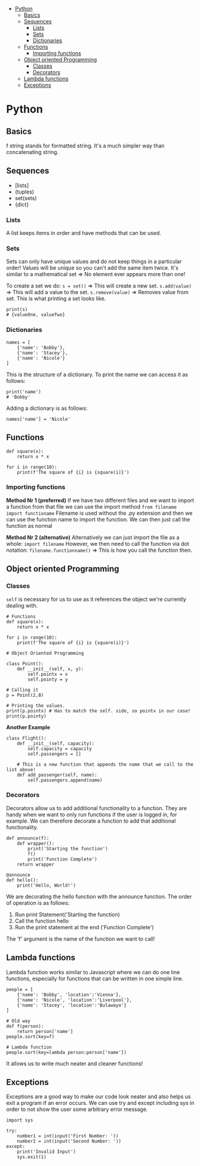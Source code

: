 - [Python](#python)
  - [Basics](#basics)
  - [Sequences](#sequences)
    - [Lists](#lists)
    - [Sets](#sets)
    - [Dictionaries](#dictionaries)
  - [Functions](#functions)
    - [Importing functions](#importing-functions)
  - [Object oriented Programming](#object-oriented-programming)
    - [Classes](#classes)
    - [Decorators](#decorators)
  - [Lambda functions](#lambda-functions)
  - [Exceptions](#exceptions)

# Python
## Basics
f string stands for formatted string.
It's a much simpler way than concatenating string.

## Sequences
- [lists]
- (tuples)
- set(sets)
- {dict}

### Lists
A list keeps items in order and have methods that can be used.

### Sets
Sets can only have unique values and do not keep things in a particular order! Values will be unique so you can't add the same item twice.
It's similar to a mathematical set => No element ever appears more than one!

To create a set we do:
`s = set()` => This will create a new set. 
`s.add(value)` => This will add a value to the set.
`s.remove(value)` => Removes value from set.
This is what printing a set looks like.
```
print(s)
# {valueOne, valueTwo}
``` 

### Dictionaries
```
names = [
    {'name': 'Bobby'},
    {'name': 'Stacey'},
    {'name': 'Nicole'}
]
```
This is the structure of a dictionary. 
To print the name we can access it as follows:
```
print('name')
# 'Bobby'
```

Adding a dictionary is as follows:
```
names['name'] = 'Nicole'
```

## Functions
```
def square(x):
    return x * x

for i in range(10):
    print(f'The square of {i} is {square(i)}')
```

### Importing functions
**Method Nr 1 (preferred)**
If we have two different files and we want to import a function from that file we can use the import method
`from filename import functioname`
Filename is used without the .py extension and then we can use the function name to import the function.
We can then just call the function as normal 

**Method Nr 2 (alternative)**
Alternatively we can just import the file as a whole:
`import filename`
However, we then need to call the function via dot notation:
`filename.functionname()` => This is how you call the function then. 

## Object oriented Programming
### Classes
`self` is necessary for us to use as it references the object we're currently dealing with.

```
# Functions
def square(x):
    return x * x

for i in range(10):
    print(f'The square of {i} is {square(i)}')

# Object Oriented Programming

class Point():
    def __init__(self, x, y):
        self.pointx = x
        self.pointy = y

# Calling it 
p = Point(2,8)

# Printing the values.
print(p.pointx) # Has to match the self. side, so pointx in our case!
print(p.pointy)
```

**Another Example**
```
class Flight():
    def __init__(self, capacity):
        self.capacity = capacity
        self.passengers = []
    
    # This is a new function that appends the name that we call to the list above!
    def add_passenger(self, name):
        self.passengers.append(name)
```

### Decorators
Decorators allow us to add additional functionality to a function. 
They are handy when we want to only run functions if the user is logged in, for example.
We can therefore decorate a function to add that additional functionality. 
```
def announce(f):
    def wrapper():
        print('Starting the function')
        f()
        print('Function Complete')
    return wrapper

@announce
def hello():
    print('Hello, World!')
```
We are decorating the hello function with the announce function. The order of operation is as follows:
1. Run print Statement('Starting the function)
2. Call the function hello
3. Run the print statement at the end ('Function Complete')

The 'f' argument is the name of the function we want to call!

## Lambda functions

Lambda function works similar to Javascript where we can do one line functions, especially for functions that can be written in one simple line. 

```
people = [
    {'name': 'Bobby', 'location':'Vienna'},
    {'name': 'Nicole', 'location':'Liverpool'},
    {'name': 'Stacey', 'location':'Bulawayo'}
]

# Old way
def f(person):
    return person['name']
people.sort(key=f)

# Lambda function
people.sort(key=lambda person:person['name'])
```
It allows us to write much neater and cleaner functions! 

## Exceptions
Exceptions are a good way to make our code look neater and also helps us exit a program if an error occurs.
We can use try and except including sys in order to not show the user some arbitrary error message. 
```
import sys

try: 
    number1 = int(input('First Number: '))
    number2 = int(input('Second Number: '))
except: 
    print('Invalid Input')
    sys.exit(1)
```